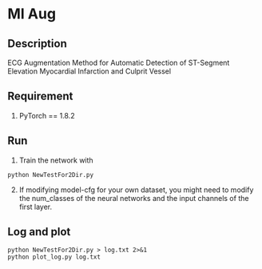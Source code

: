 # MI Aug

## Description
ECG Augmentation Method for Automatic Detection of ST-Segment Elevation Myocardial Infarction and Culprit Vessel

## Requirement
1.  PyTorch == 1.8.2 

## Run
1. Train the network with
```
python NewTestFor2Dir.py
```
2. If modifying model-cfg for your own dataset, you might need to modify the num_classes of the neural networks and the input channels of the first layer.

## Log and plot
```
python NewTestFor2Dir.py > log.txt 2>&1
python plot_log.py log.txt 
```